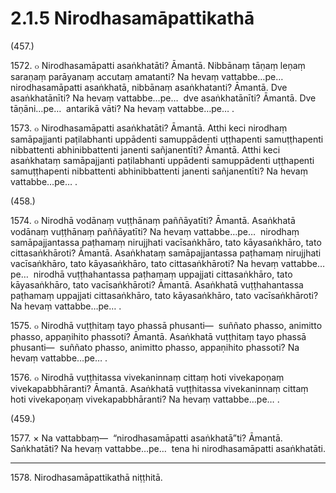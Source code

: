 # 2.1.5 Nirodhasamāpattikathā

(457.)

1572\. ๐ Nirodhasamāpatti asaṅkhatāti? Āmantā. Nibbānaṃ tāṇaṃ leṇaṃ saraṇaṃ parāyanaṃ accutaṃ amatanti? Na hevaṃ vattabbe…pe…  nirodhasamāpatti asaṅkhatā, nibbānaṃ asaṅkhatanti? Āmantā. Dve asaṅkhatānīti? Na hevaṃ vattabbe…pe…  dve asaṅkhatānīti? Āmantā. Dve tāṇāni…pe…  antarikā vāti? Na hevaṃ vattabbe…pe… .

1573\. ๐ Nirodhasamāpatti asaṅkhatāti? Āmantā. Atthi keci nirodhaṃ samāpajjanti paṭilabhanti uppādenti samuppādenti uṭṭhapenti samuṭṭhapenti nibbattenti abhinibbattenti janenti sañjanentīti? Āmantā. Atthi keci asaṅkhataṃ samāpajjanti paṭilabhanti uppādenti samuppādenti uṭṭhapenti samuṭṭhapenti nibbattenti abhinibbattenti janenti sañjanentīti? Na hevaṃ vattabbe…pe… .

(458.)

1574\. ๐ Nirodhā vodānaṃ vuṭṭhānaṃ paññāyatīti? Āmantā. Asaṅkhatā vodānaṃ vuṭṭhānaṃ paññāyatīti? Na hevaṃ vattabbe…pe…  nirodhaṃ samāpajjantassa paṭhamaṃ nirujjhati vacīsaṅkhāro, tato kāyasaṅkhāro, tato cittasaṅkhāroti? Āmantā. Asaṅkhataṃ samāpajjantassa paṭhamaṃ nirujjhati vacīsaṅkhāro, tato kāyasaṅkhāro, tato cittasaṅkhāroti? Na hevaṃ vattabbe…pe…  nirodhā vuṭṭhahantassa paṭhamaṃ uppajjati cittasaṅkhāro, tato kāyasaṅkhāro, tato vacīsaṅkhāroti? Āmantā. Asaṅkhatā vuṭṭhahantassa paṭhamaṃ uppajjati cittasaṅkhāro, tato kāyasaṅkhāro, tato vacīsaṅkhāroti? Na hevaṃ vattabbe…pe… .

1575\. ๐ Nirodhā vuṭṭhitaṃ tayo phassā phusanti—  suññato phasso, animitto phasso, appaṇihito phassoti? Āmantā. Asaṅkhatā vuṭṭhitaṃ tayo phassā phusanti—  suññato phasso, animitto phasso, appaṇihito phassoti? Na hevaṃ vattabbe…pe… .

1576\. ๐ Nirodhā vuṭṭhitassa vivekaninnaṃ cittaṃ hoti vivekapoṇaṃ vivekapabbhāranti? Āmantā. Asaṅkhatā vuṭṭhitassa vivekaninnaṃ cittaṃ hoti vivekapoṇaṃ vivekapabbhāranti? Na hevaṃ vattabbe…pe… .

(459.)

1577\. × Na vattabbaṃ—  “nirodhasamāpatti asaṅkhatā”ti? Āmantā. Saṅkhatāti? Na hevaṃ vattabbe…pe…  tena hi nirodhasamāpatti asaṅkhatāti.

---

1578\. Nirodhasamāpattikathā niṭṭhitā.
